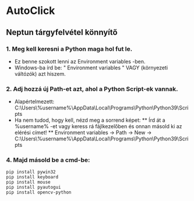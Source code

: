 # AutoClick
## Neptun tárgyfelvétel könnyítő


### 1. Meg kell keresni a Python maga hol fut le.
* Ez benne szokott lenni az Environment variables -ben.
* Windows-ba írd be: " Environment variables " VAGY (környezeti váltózók) azt hiszem.

### 2. Adj hozzá új Path-et azt, ahol a Python Script-ek vannak. 
* Alapértelmezett: C:\Users\\%username%\AppData\Local\Programs\Python\Python39\Scripts 
* Ha nem tudod, hogy kell, nézd meg a sorrend képet:
	** Írd át a %username% -et vagy keress rá fájlkezelőben és onnan másold ki az elérési címet!
	** Environment variables -> Path -> New -> C:\Users\\%username%\AppData\Local\Programs\Python\Python39\Scripts

### 4. Majd másold be a cmd-be:
	pip install pywin32
	pip install keyboard
	pip install mouse
	pip install pyautogui
	pip install opencv-python
